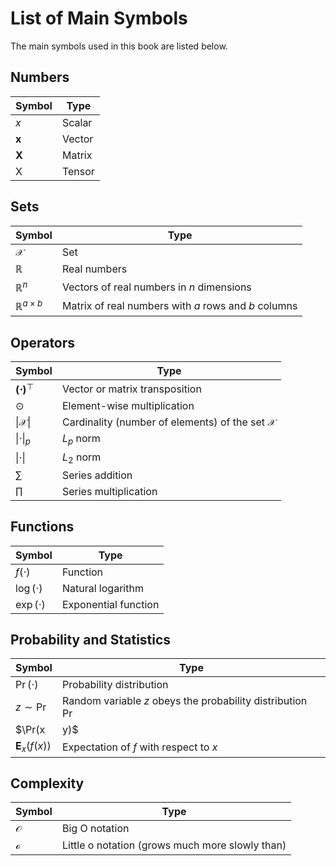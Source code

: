 # List of Main Symbols

The main symbols used in this book are listed below.

## Numbers

|Symbol      |Type  |
|------------|------|
|$x$         |Scalar|
|$\mathbf{x}$|Vector|
|$\mathbf{X}$|Matrix|
|$\mathsf{X}$|Tensor|

## Sets

|Symbol                   |Type                                                |
|-------------------------|----------------------------------------------------|
|$\mathcal{X}$            |Set                                                 |
|$\mathbb{R}$             |Real numbers                                        |
|$\mathbb{R}^n$           |Vectors of real numbers in $n$ dimensions           |
|$\mathbb{R}^{a \times b}$|Matrix of real numbers with $a$ rows and $b$ columns|


## Operators

|Symbol                   |Type                                       |
|-------------------------|-------------------------------------------|
|$\mathbf{(\cdot)}^\top$  |Vector or matrix transposition             |
|$\odot$                  |Element-wise multiplication                |
|$\lvert\mathcal{X}\rvert$|Cardinality (number of elements) of the set $\mathcal{X}$|
|$\|\cdot\|_p$            |$L_p$ norm                                 |
|$\|\cdot\|$              |$L_2$ norm                                 |
|$\sum$                   |Series addition                        |
|$\prod$                  |Series multiplication                  |


## Functions

|Symbol       |Type                        |
|-------------|----------------------------|
|$f(\cdot)$   |Function                    |
|$\log(\cdot)$|Natural logarithm|
|$\exp(\cdot)$|Exponential function        |

## Probability and Statistics

|Symbol                                   |Type                                                              |
|-----------------------------------------|------------------------------------------------------------------|
|$\Pr(\cdot)$                             | Probability distribution                                         |
|$z \sim \Pr$                         | Random variable $z$ obeys the probability distribution $\Pr$ |
|$\Pr(x|y)$                   | Conditional probability of $x|y$                                         |
|$\mathbf{E}_{x}\left(f(x)\right)$| Expectation of $f$ with respect to $x$                |


## Complexity

|Symbol       |Type          |
|-------------|--------------|
|$\mathcal{O}$|Big O notation|
|$\mathcal{o}$|Little o notation (grows much more slowly than)|

